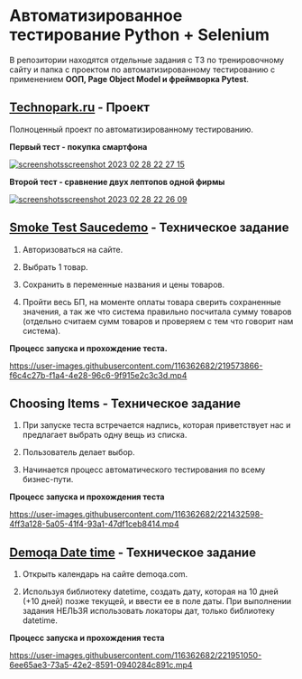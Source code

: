 # Автоматизированное тестирование Python + Selenium 

В репозитории находятся отдельные задания с ТЗ по тренировочному сайту и папка с проектом по автоматизированному тестированию с применением **ООП, Page Object Model и фреймворка Pytest**.

## [Technopark.ru](https://www.technopark.ru/) - Проект 

Полноценный проект по автоматизированному тестированию.

**Первый тест - покупка смартфона**

[![screenshotsscreenshot 2023 02 28 22 27 15](https://user-images.githubusercontent.com/116362682/221997835-c46752f4-672f-4228-a042-13276d8df132.png)](https://youtu.be/V9RcxW7rJAM)





**Второй тест - сравнение двух лептопов одной фирмы**

[![screenshotsscreenshot 2023 02 28 22 26 09](https://user-images.githubusercontent.com/116362682/221998033-a31ccec0-f711-4728-94dc-87c43db4e0d4.png)](https://youtu.be/nXdNEScFCBY)


## [Smoke Test Saucedemo](https://www.saucedemo.com/) - Техническое задание

1. Авторизоваться на сайте.

2. Выбрать 1 товар.

3. Сохранить в переменные названия и цены товаров.

4. Пройти весь БП, на моменте оплаты товара сверить сохраненные значения, а так же что система правильно посчитала сумму товаров (отдельно считаем сумм товаров и проверяем с тем что говорит нам система).



**Процесс запуска и прохождение теста.**

https://user-images.githubusercontent.com/116362682/219573866-f6c4c27b-f1a4-4e28-96c6-9f915e2c3c3d.mp4


## Choosing Items - Техническое задание 

1. При запуске теста встречается надпись, которая приветствует нас и предлагает выбрать одну вещь из списка. 

2. Пользователь делает выбор.

3. Начинается процесс автоматического тестирования по всему бизнес-пути.



**Процесс запуска и прохождения теста**

https://user-images.githubusercontent.com/116362682/221432598-4ff3a128-5a05-41f4-93a1-47df1ceb8414.mp4


## [Demoqa Date time](https://demoqa.com/) - Техническое задание 

1. Открыть календарь на сайте demoqa.com.

2. Используя библиотеку datetime, создать дату, которая на 10 дней (+10 дней) позже текущей, и ввести ее в поле даты. При выполнении задания НЕЛЬЗЯ использовать локаторы дат, только библиотеку datetime.



**Процесс запуска и прохождения теста**

https://user-images.githubusercontent.com/116362682/221951050-6ee65ae3-73a5-42e2-8591-0940284c891c.mp4





